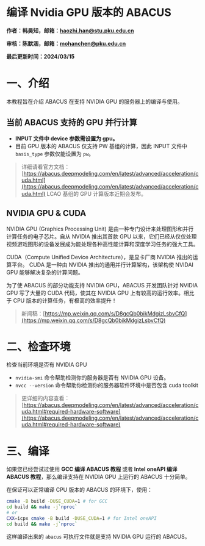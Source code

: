 # 编译 Nvidia GPU 版本的 ABACUS

<strong>作者：韩昊知，邮箱：haozhi.han@stu.pku.edu.cn</strong>

<strong>审核：陈默涵，邮箱：mohanchen@pku.edu.cn</strong>

<strong>最后更新时间：2024/03/15</strong>

# 一、介绍

本教程旨在介绍 ABACUS 在支持 NVIDIA GPU 的服务器上的编译与使用。

## 当前 ABACUS 支持的 GPU 并行计算

- <strong>INPUT 文件中 device 参数需设置为 gpu。</strong>
- 目前 GPU 版本的 ABACUS 仅支持 PW 基组的计算，因此 INPUT 文件中 `basis_type` 参数仅能设置为 `pw`。

> 详细请看官方文档：[https://abacus.deepmodeling.com/en/latest/advanced/acceleration/cuda.html](https://abacus.deepmodeling.com/en/latest/advanced/acceleration/cuda.html)
> LCAO 基组的 GPU 计算版本近期会发布。

## NVIDIA GPU & CUDA

NVIDIA GPU (Graphics Processing Unit)  是由一种专门设计来处理图形和并行计算任务的电子芯片。自从 NVIDIA 推出其首款 GPU 以来，它们已经从仅仅处理视频游戏图形的设备发展成为能处理各种高性能计算和深度学习任务的强大工具。

CUDA（Compute Unified Device Architecture），是显卡厂商 NVIDIA 推出的运算平台。 CUDA 是一种由 NVIDIA 推出的通用并行计算架构，该架构使 NVIDAI GPU 能够解决复杂的计算问题。

为了使 ABACUS 的部分功能支持 NVIDIA GPU，ABACUS 开发团队针对 NVIDIA GPU 写了大量的 CUDA 代码，使其在 NVIDIA GPU 上有较高的运行效率。相比于 CPU 版本的计算任务，有极高的效率提升！

> 新闻稿：[https://mp.weixin.qq.com/s/D8gcQb0bikMdgizLsbvCfQ](https://mp.weixin.qq.com/s/D8gcQb0bikMdgizLsbvCfQ)

# 二、检查环境

检查当前环境是否有 NVIDIA GPU

- `nvidia-smi` 命令帮助检测你的服务器是否有 NVIDIA GPU 设备。
- `nvcc --version` 命令帮助你检测你的服务器软件环境中是否包含 cuda toolkit

> 更详细的内容查看：[https://abacus.deepmodeling.com/en/latest/advanced/acceleration/cuda.html#required-hardware-software](https://abacus.deepmodeling.com/en/latest/advanced/acceleration/cuda.html#required-hardware-software)

# 三、编译

如果您已经尝试过使用 <strong>GCC 编译 ABACUS 教程 </strong>或者<strong> Intel oneAPI 编译 ABACUS 教程</strong>，那么编译支持在 NVIDIA GPU 上运行的 ABACUS 十分简单。

在保证可以正常编译 CPU 版本的 ABACUS 的环境下，使用：

```bash
cmake -B build -DUSE_CUDA=1 # for GCC 
cd build && make -j`nproc`
# or
CXX=icpx cmake -B build -DUSE_CUDA=1 # for Intel oneAPI
cd build && make -j`nproc`
```

这样编译出来的 `abacus` 可执行文件就是支持 NVIDIA GPU 运行的 ABACUS。

